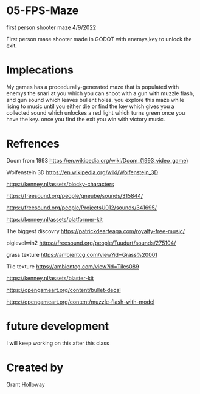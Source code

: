 # 05-FPS-Maze
 first person shooter maze 4/9/2022
 
First person mase shooter made in GODOT with enemys,key to unlock the exit.

# Implecations
My games has a procedurally-generated maze that is populated with enemys the snarl at you which you can shoot with a gun with muzzle flash, and gun sound which leaves bullent holes. you explore this maze while lising to music until you either die or find the key which gives you a collected sound which unlockes a red light which turns green once you have the key. once you find the exit you win with victory music.

# Refrences 
Doom from 1993 https://en.wikipedia.org/wiki/Doom_(1993_video_game)

Wolfenstein 3D https://en.wikipedia.org/wiki/Wolfenstein_3D

https://kenney.nl/assets/blocky-characters

https://freesound.org/people/gneube/sounds/315844/

https://freesound.org/people/ProjectsU012/sounds/341695/

https://kenney.nl/assets/platformer-kit

The biggest discovry https://patrickdearteaga.com/royalty-free-music/

piglevelwin2 https://freesound.org/people/Tuudurt/sounds/275104/

grass texture https://ambientcg.com/view?id=Grass%20001

Tile texture https://ambientcg.com/view?id=Tiles089

https://kenney.nl/assets/blaster-kit

https://opengameart.org/content/bullet-decal

https://opengameart.org/content/muzzle-flash-with-model

# future development 
I will keep working on this after this class

# Created by 
Grant Holloway
